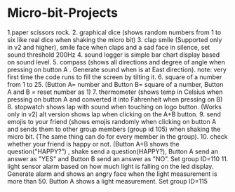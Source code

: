 # Micro-bit-Projects
1.paper scissors rock.
2. graphical dice (shows random numbers from 1 to six like real dice when shaking the micro
bit)
3. clap smile (Supported only in v2 and higher), smile face when claps and a sad face in silence,
set sound threshold 200Hz
4. sound logger is simple bar chart display based on sound level.
5. compass (shows all directions and degree of angle when pressing on button A . Generate
sound when is at East direction). note: very first time the code runs to fill the screen by tilting it.
6. square of a number from 1 to 25. (Button A= number and Button B= square of a number,
Button A and B = reset number as 1)
7. thermometer (shows temp in Celsius when pressing on button A and converted it into
Fahrenheit when pressing on B)
8. stopwatch shows lap with sound when touching on logo button. (Works only in v2) alt
version shows lap when clicking on the A+B button.
9. send emojis to your friend (shows emojis randomly when clicking on button A and sends
them to other group members (group id 105) when shaking the micro bit. (The same thing can do for
every member in the group).
10. check whether your friend is happy or not. (Button A+B shows the question("HAPPY?”) ,
shake send a question(HAPPY?), Button A send an answer as "YES" and Button B send an answer as
"NO”. Set group ID=110
11. light sensor alarm based on how much light is falling on the led display. Generate alarm and
shows an angry face when the light measurement is more than 50. Button A shows a light
measurement. Set group ID=115
